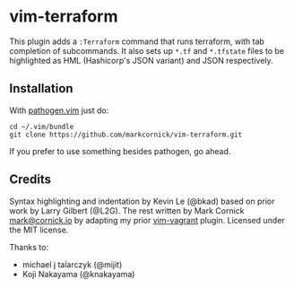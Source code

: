 # vim-terraform

This plugin adds a `:Terraform` command that runs terraform, with tab
completion of subcommands. It also sets up `*.tf` and `*.tfstate` files
to be highlighted as HML (Hashicorp's JSON variant) and JSON respectively.

## Installation

With [pathogen.vim](https://github.com/tpope/vim-pathogen) just do:

    cd ~/.vim/bundle
    git clone https://github.com/markcornick/vim-terraform.git

If you prefer to use something besides pathogen, go ahead.

## Credits

Syntax highlighting and indentation by Kevin Le (@bkad) based on prior work
by Larry Gilbert (@L2G). The rest written by Mark Cornick <mark@cornick.io> by
adapting my prior [vim-vagrant](https://github.com/markcornick/vim-vagrant)
plugin. Licensed under the MIT license.

Thanks to:
* michael j talarczyk (@mijit)
* Koji Nakayama (@knakayama)
